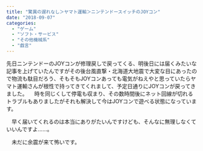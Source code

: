 ```yaml
---
title: "驚異の遅れなし＞ヤマト運輸＞ニンテンドースイッチのJOYコン"
date: "2018-09-07"
categories: 
  - "ゲーム"
  - "ソフト・サービス"
  - "その他機械系"
  - "戯言"
---
```


先日ニンテンドーのJOYコンが修理戻しで戻ってくる、明後日には届くみたいな記事を上げていたんですがその後台風直撃・北海道大地震で大変な目にあったので物流も駄目だろう、そもそもJOYコンあっても電気がねえやと思っていたらヤマト運輸さんが根性で持ってきてくれまして、予定日通りにJOYコンが戻ってきました。 　時を同じくして停電も収まり、その数時間後にネット回線が切れるトラブルもありましたがそれも解決して今はJOYコンで遊べる状態になっています。

　早く届いてくれるのは本当にありがたいんですけども、そんなに無理しなくていいんですよ……。

　未だに余震が来て怖いです。
